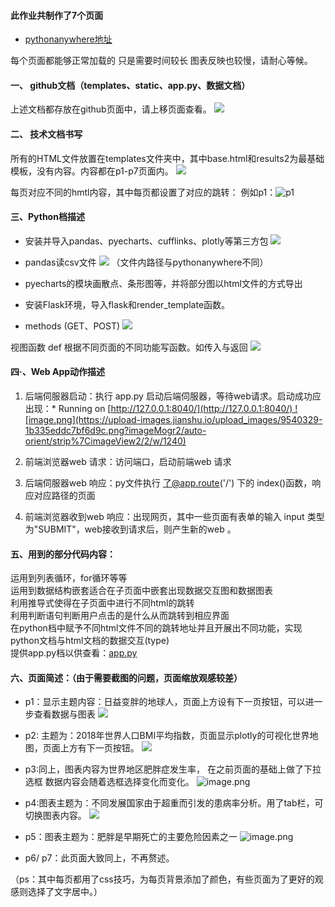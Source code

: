 #### 此作业共制作了7个页面
* [pythonanywhere地址](http://rangerb1.pythonanywhere.com/)

每个页面都能够正常加载的 只是需要时间较长 图表反映也较慢，请耐心等候。
#### 一、 github文档（templates、static、app.py、数据文档）
上述文档都存放在github页面中，请上移页面查看。
![](https://upload-images.jianshu.io/upload_images/9540329-ebd84f28af60c707.png?imageMogr2/auto-orient/strip%7CimageView2/2/w/1240)

#### 二、 技术文档书写
所有的HTML文件放置在templates文件夹中，其中base.html和results2为最基础模板，没有内容。内容都在p1-p7页面内。
![](https://upload-images.jianshu.io/upload_images/9540329-838aed3cb373db6f.png?imageMogr2/auto-orient/strip%7CimageView2/2/w/1240)

每页对应不同的hmtl内容，其中每页都设置了对应的跳转：
例如p1：![p1](https://upload-images.jianshu.io/upload_images/9540329-893d098bdf5708ef.png?imageMogr2/auto-orient/strip%7CimageView2/2/w/1240)

#### 三、Python档描述 
* 安装并导入pandas、pyecharts、cufflinks、plotly等第三方包
![](https://upload-images.jianshu.io/upload_images/9540329-8ed353011a3fbb6a.png?imageMogr2/auto-orient/strip%7CimageView2/2/w/1240)

* pandas读csv文件
![](https://upload-images.jianshu.io/upload_images/9540329-9ef39c6bcdb092ef.png?imageMogr2/auto-orient/strip%7CimageView2/2/w/1240)
（文件内路径与pythonanywhere不同）
* pyecharts的模块画散点、条形图等，并将部分图以html文件的方式导出
* 安装Flask环境，导入flask和render_template函数。

* methods (GET、POST)
![](https://upload-images.jianshu.io/upload_images/9540329-4a8832c04c13b053.png?imageMogr2/auto-orient/strip%7CimageView2/2/w/1240)


视图函数 def
根据不同页面的不同功能写函数。如传入与返回
![](https://upload-images.jianshu.io/upload_images/9540329-8ccc383cb2854b55.png?imageMogr2/auto-orient/strip%7CimageView2/2/w/1240)
#### 四·、Web App动作描述
1.  后端伺服器启动：执行 app.py 启动后端伺服器，等待web请求。启动成功应出现：* Running on [http://127.0.0.1:8040/](http://127.0.0.1:8040/) ![image.png](https://upload-images.jianshu.io/upload_images/9540329-1b335eddc7bf6d9c.png?imageMogr2/auto-orient/strip%7CimageView2/2/w/1240)

2.  前端浏览器web 请求：访问端口，启动前端web 请求
3.  后端伺服器web 响应：py文件执行 了@app.route('/') 下的 index()函数，响应对应路径的页面
4. 前端浏览器收到web 响应：出现网页，其中一些页面有表单的输入 input 类型为"SUBMIT"，web接收到请求后，则产生新的web 。

#### 五、用到的部分代码内容：
运用到列表循环，for循环等等<br>
运用到数据结构嵌套适合在子页面中嵌套出现数据交互图和数据图表<br>
利用推导式使得在子页面中进行不同html的跳转<br>
利用判断语句判断用户点击的是什么从而跳转到相应界面<br>
在python档中赋予不同html文件不同的跳转地址并且开展出不同功能，实现python文档与html文档的数据交互(type) <br>
提供app.py档以供查看：[app.py](https://github.com/171013079/python/blob/master/app.py)
#### 六、页面简述：（由于需要截图的问题，页面缩放观感较差）
* p1：显示主题内容：日益变胖的地球人，页面上方设有下一页按钮，可以进一步查看数据与图表
![](https://upload-images.jianshu.io/upload_images/9540329-8dc979b7b73568ba.png?imageMogr2/auto-orient/strip%7CimageView2/2/w/1240)
* p2:  主题为：2018年世界人口BMI平均指数，页面显示plotly的可视化世界地图，页面上方有下一页按钮。
![](https://upload-images.jianshu.io/upload_images/9540329-333d6636b855b177.png?imageMogr2/auto-orient/strip%7CimageView2/2/w/1240)



* p3:同上，图表内容为世界地区肥胖症发生率，  在之前页面的基础上做了下拉选框 数据内容会随着选框选择变化而变化。
![image.png](https://upload-images.jianshu.io/upload_images/9540329-0764848edc48db9b.png?imageMogr2/auto-orient/strip%7CimageView2/2/w/1240)


* p4:图表主题为：不同发展国家由于超重而引发的患病率分析。用了tab栏，可切换图表内容。
![](https://upload-images.jianshu.io/upload_images/9540329-e948bfc221306c77.png?imageMogr2/auto-orient/strip%7CimageView2/2/w/1240)

* p5：图表主题为：肥胖是早期死亡的主要危险因素之一
![image.png](https://upload-images.jianshu.io/upload_images/9540329-0f82c9b0b2e012f1.png?imageMogr2/auto-orient/strip%7CimageView2/2/w/1240)

* p6/ p7：此页面大致同上，不再赘述。


（ps：其中每页都用了css技巧，为每页背景添加了颜色，有些页面为了更好的观感则选择了文字居中。）
